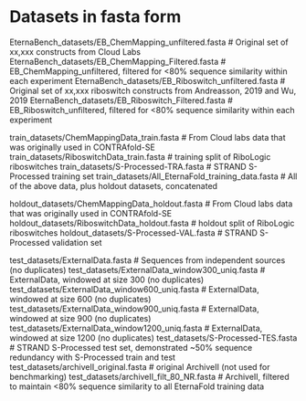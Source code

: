 # Datasets in fasta form

EternaBench_datasets/EB_ChemMapping_unfiltered.fasta # Original set of xx,xxx constructs from Cloud Labs
EternaBench_datasets/EB_ChemMapping_Filtered.fasta # EB_ChemMapping_unfiltered, filtered for <80% sequence similarity within each experiment
EternaBench_datasets/EB_Riboswitch_unfiltered.fasta # Original set of xx,xxx riboswitch constructs from Andreasson, 2019 and Wu, 2019
EternaBench_datasets/EB_Riboswitch_Filtered.fasta # EB_Riboswitch_unfiltered, filtered for <80% sequence similarity within each experiment

train_datasets/ChemMappingData_train.fasta # From Cloud labs data that was originally used in CONTRAfold-SE
train_datasets/RiboswitchData_train.fasta # training split of RiboLogic riboswitches
train_datasets/S-Processed-TRA.fasta # STRAND S-Processed training set
train_datasets/All_EternaFold_training_data.fasta # All of the above data, plus holdout datasets, concatenated


holdout_datasets/ChemMappingData_holdout.fasta # From Cloud labs data that was originally used in CONTRAfold-SE
holdout_datasets/RiboswitchData_holdout.fasta # holdout split of RiboLogic riboswitches
holdout_datasets/S-Processed-VAL.fasta # STRAND S-Processed validation set

test_datasets/ExternalData.fasta # Sequences from independent sources (no duplicates)
test_datasets/ExternalData_window300_uniq.fasta # ExternalData, windowed at size 300 (no duplicates)
test_datasets/ExternalData_window600_uniq.fasta # ExternalData, windowed at size 600 (no duplicates)
test_datasets/ExternalData_window900_uniq.fasta # ExternalData, windowed at size 900 (no duplicates)
test_datasets/ExternalData_window1200_uniq.fasta # ExternalData, windowed at size 1200 (no duplicates)
test_datasets/S-Processed-TES.fasta # STRAND S-Processed test set, demonstrated ~50% sequence redundancy with S-Processed train and test
test_datasets/archiveII_original.fasta # original ArchiveII (not used for benchmarking)
test_datasets/archiveII_filt_80_NR.fasta # ArchiveII, filtered to maintain <80% sequence similarity to all EternaFold training data
